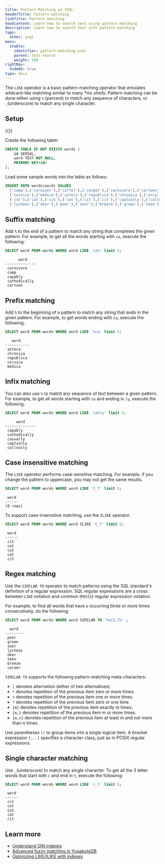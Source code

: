 ```yaml
---
title: Pattern Matching in YSQL
headerTitle: Pattern matching
linkTitle: Pattern matching
headcontent: Learn how to search text using pattern matching
description: Learn how to search text with pattern matching
tags:
  other: ysql
menu:
  stable:
    identifier: pattern-matching-ysql
    parent: text-search
    weight: 100
rightNav:
  hideH3: true
type: docs
---
```


The `LIKE` operator is a basic pattern-matching operator that emulates wildcard-like matching similar to many *nix shells. Pattern matching can be done either using `%` (percent) to match any sequence of characters, or `_`(underscore) to match any single character.

## Setup

{{<cluster-setup-tabs>}}

Create the following table:

```sql
CREATE TABLE IF NOT EXISTS words (
    id SERIAL,
    word TEXT NOT NULL,
    PRIMARY KEY(id)
);
```

Load some sample words into the table as follows:

```sql
INSERT INTO words(word) VALUES
  ('camp'),('carousel'),('cartel'),('carpet'),('carnivore'),('cartoon'),('carry'),('capsule'),
  ('corsica'),('medica'),('azteca'),('republica'),('chronica'),('orca'),('cathodically'),('capably'),
  ('cot'),('cat'),('cut'),('cwt'),('cit'),('cit'),('captainly'),('callously'),('career'),('calculate'),
  ('lychees'),('deer'),('peer'),('seer'),('breeze'),('green'),('teen'),('casually');
```

## Suffix matching

Add `%` to the end of a pattern to match any string that completes the given pattern. For example, to get all the words starting with `ca`, execute the following:

```sql
SELECT word FROM words WHERE word LIKE 'ca%' limit 5;
```

```output
      word
--------------
 carnivore
 camp
 capably
 cathodically
 cartoon
```

## Prefix matching

Add `%` to the beginning of a pattern to match any string that ends in the given pattern. For example, to get words ending with `ca`, execute the following:

```sql
SELECT word FROM words WHERE word LIKE '%ca' limit 5;
```

```output
   word
-----------
 azteca
 chronica
 republica
 corsica
 medica
```

## Infix matching

You can also use `%` to match any sequence of text between a given pattern. For example, to get all words starting with `ca` and ending in `ly`, execute the following:

```sql
SELECT word FROM words WHERE word LIKE 'ca%ly' limit 5;
```

```output
     word
--------------
 capably
 cathodically
 casually
 captainly
 callously
```

## Case insensitive matching

The `LIKE` operator performs case-sensitive matching. For example, if you change the pattern to uppercase, you may not get the same results.

```sql
SELECT word FROM words WHERE word LIKE 'C_T' limit 5;
```

```output
 word
------
(0 rows)
```

To support case-insensitive matching, use the `ILIKE` operator.

```sql
SELECT word FROM words WHERE word ILIKE 'C_T' limit 5;
```

```output
 word
------
 cit
 cot
 cut
 cat
 cit
```

## Regex matching

Use the `SIMILAR TO` operator to match patterns using the SQL standard's definition of a regular expression. SQL regular expressions are a cross between `LIKE` notation and common (`POSIX`) regular expression notation.

For example, to find all words that have `e` occurring three or more times consecutively, do the following:

```sql
SELECT word FROM words WHERE word SIMILAR TO '%e{2,}%' ;
```

```output
  word
---------
 peer
 green
 seer
 lychees
 deer
 teen
 breeze
 career
```

`SIMILAR TO` supports the following pattern-matching meta-characters:

- `|` denotes alternation (either of two alternatives).
- `*` denotes repetition of the previous item zero or more times.
- `+` denotes repetition of the previous item one or more times.
- `?` denotes repetition of the previous item zero or one time.
- `{m}` denotes repetition of the previous item exactly m times.
- `{m,}` denotes repetition of the previous item m or more times.
- `{m,n}` denotes repetition of the previous item at least m and not more than n times.

Use parentheses `()` to group items into a single logical item. A bracket expression `[...]` specifies a character class, just as in POSIX regular expressions.

## Single character matching

Use `_`(underscore) to match any single character. To get all the 3 letter words that start with `c` and end in `t`, execute the following:

```sql
SELECT word FROM words WHERE word LIKE 'c_t' limit 5;
```

```output
 word
------
 cit
 cot
 cut
 cat
 cit
```

## Learn more

- [Understand GIN indexes](../../../../explore/ysql-language-features/indexes-constraints/gin/)
- [Advanced fuzzy matching in YugabyteDB](https://www.yugabyte.com/blog/fuzzy-matching-in-yugabytedb/)
- [Optimizing LIKE/ILIKE with indexes](https://www.yugabyte.com/blog/postgresql-like-query-performance-variations/)
